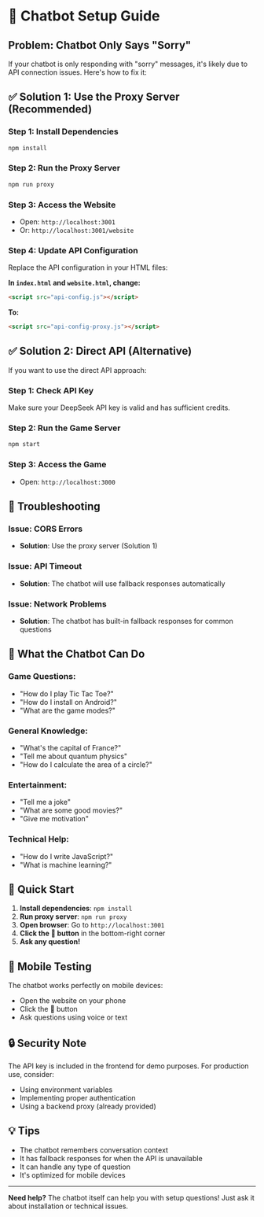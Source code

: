 # 🤖 Chatbot Setup Guide

## Problem: Chatbot Only Says "Sorry"

If your chatbot is only responding with "sorry" messages, it's likely due to API connection issues. Here's how to fix it:

## ✅ Solution 1: Use the Proxy Server (Recommended)

### Step 1: Install Dependencies
```bash
npm install
```

### Step 2: Run the Proxy Server
```bash
npm run proxy
```

### Step 3: Access the Website
- Open: `http://localhost:3001`
- Or: `http://localhost:3001/website`

### Step 4: Update API Configuration
Replace the API configuration in your HTML files:

**In `index.html` and `website.html`, change:**
```html
<script src="api-config.js"></script>
```

**To:**
```html
<script src="api-config-proxy.js"></script>
```

## ✅ Solution 2: Direct API (Alternative)

If you want to use the direct API approach:

### Step 1: Check API Key
Make sure your DeepSeek API key is valid and has sufficient credits.

### Step 2: Run the Game Server
```bash
npm start
```

### Step 3: Access the Game
- Open: `http://localhost:3000`

## 🔧 Troubleshooting

### Issue: CORS Errors
- **Solution**: Use the proxy server (Solution 1)

### Issue: API Timeout
- **Solution**: The chatbot will use fallback responses automatically

### Issue: Network Problems
- **Solution**: The chatbot has built-in fallback responses for common questions

## 🎯 What the Chatbot Can Do

### Game Questions:
- "How do I play Tic Tac Toe?"
- "How do I install on Android?"
- "What are the game modes?"

### General Knowledge:
- "What's the capital of France?"
- "Tell me about quantum physics"
- "How do I calculate the area of a circle?"

### Entertainment:
- "Tell me a joke"
- "What are some good movies?"
- "Give me motivation"

### Technical Help:
- "How do I write JavaScript?"
- "What is machine learning?"

## 🚀 Quick Start

1. **Install dependencies**: `npm install`
2. **Run proxy server**: `npm run proxy`
3. **Open browser**: Go to `http://localhost:3001`
4. **Click the 🤖 button** in the bottom-right corner
5. **Ask any question!**

## 📱 Mobile Testing

The chatbot works perfectly on mobile devices:
- Open the website on your phone
- Click the 🤖 button
- Ask questions using voice or text

## 🔒 Security Note

The API key is included in the frontend for demo purposes. For production use, consider:
- Using environment variables
- Implementing proper authentication
- Using a backend proxy (already provided)

## 💡 Tips

- The chatbot remembers conversation context
- It has fallback responses for when the API is unavailable
- It can handle any type of question
- It's optimized for mobile devices

---

**Need help?** The chatbot itself can help you with setup questions! Just ask it about installation or technical issues. 